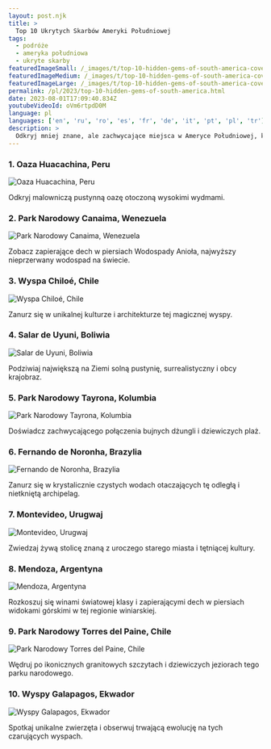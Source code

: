 ```yaml
---
layout: post.njk
title: >
  Top 10 Ukrytych Skarbów Ameryki Południowej
tags:
  - podróże
  - ameryka południowa
  - ukryte skarby
featuredImageSmall: /_images/t/top-10-hidden-gems-of-south-america-cover-pl-small.webp
featuredImageMedium: /_images/t/top-10-hidden-gems-of-south-america-cover-pl-medium.webp
featuredImageLarge: /_images/t/top-10-hidden-gems-of-south-america-cover-pl-large.webp
permalink: /pl/2023/top-10-hidden-gems-of-south-america.html
date: 2023-08-01T17:09:40.834Z
youtubeVideoId: oVm6rtpdD0M
language: pl
languages: ['en', 'ru', 'ro', 'es', 'fr', 'de', 'it', 'pt', 'pl', 'tr']
description: >
  Odkryj mniej znane, ale zachwycające miejsca w Ameryce Południowej, które często są pomijane przez turystów.
---
```


### 1. Oaza Huacachina, Peru

![Oaza Huacachina, Peru](/_images/d/d493dc364c4626fe4f87088acc51c4c7-medium.webp)

Odkryj malowniczą pustynną oazę otoczoną wysokimi wydmami.

### 2. Park Narodowy Canaima, Wenezuela

![Park Narodowy Canaima, Wenezuela](/_images/2/29c0f62a2e37109041b24ccc4fddda9c-medium.webp)

Zobacz zapierające dech w piersiach Wodospady Anioła, najwyższy nieprzerwany wodospad na świecie.

### 3. Wyspa Chiloé, Chile

![Wyspa Chiloé, Chile](/_images/d/dd4aa9876b77666ccf0e67b0c612ca87-medium.webp)

Zanurz się w unikalnej kulturze i architekturze tej magicznej wyspy.

### 4. Salar de Uyuni, Boliwia

![Salar de Uyuni, Boliwia](/_images/0/0eb1938b61653034370d959469cfe6ba-medium.webp)

Podziwiaj największą na Ziemi solną pustynię, surrealistyczny i obcy krajobraz.

### 5. Park Narodowy Tayrona, Kolumbia

![Park Narodowy Tayrona, Kolumbia](/_images/1/1ac7b9842d0c825ae94fc005f0cd70e8-medium.webp)

Doświadcz zachwycającego połączenia bujnych dżungli i dziewiczych plaż.

### 6. Fernando de Noronha, Brazylia

![Fernando de Noronha, Brazylia](/_images/a/a248317af20ffea605f7b1232f8760ea-medium.webp)

Zanurz się w krystalicznie czystych wodach otaczających tę odległą i nietkniętą archipelag.

### 7. Montevideo, Urugwaj

![Montevideo, Urugwaj](/_images/a/ad186e9b3a16a17c42a5d6cc5e5ef8e6-medium.webp)

Zwiedzaj żywą stolicę znaną z uroczego starego miasta i tętniącej kultury.

### 8. Mendoza, Argentyna

![Mendoza, Argentyna](/_images/b/baf0131ddc530c53e0c03784d7ac7551-medium.webp)

Rozkoszuj się winami światowej klasy i zapierającymi dech w piersiach widokami górskimi w tej regionie winiarskiej.

### 9. Park Narodowy Torres del Paine, Chile

![Park Narodowy Torres del Paine, Chile](/_images/2/23e1448ebd5c116d0d16f7817c39e922-medium.webp)

Wędruj po ikonicznych granitowych szczytach i dziewiczych jeziorach tego parku narodowego.

### 10. Wyspy Galapagos, Ekwador

![Wyspy Galapagos, Ekwador](/_images/8/8f30779ffc6f8ddd88bcceeabeb7b1aa-medium.webp)

Spotkaj unikalne zwierzęta i obserwuj trwającą ewolucję na tych czarujących wyspach.

